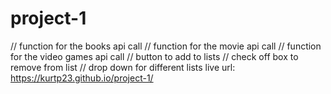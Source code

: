 # project-1

// function for the books api call
// function for the movie api call
// function for the video games api call
// button to add to lists
// check off box to remove from list
// drop down for different lists
live url: https://kurtp23.github.io/project-1/

